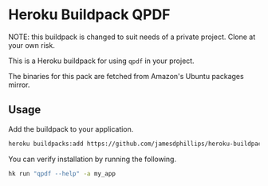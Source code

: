 # Heroku Buildpack QPDF

NOTE: this buildpack is changed to suit needs of a private project. Clone at your own risk.

This is a Heroku buildpack for using `qpdf` in your project.

The binaries for this pack are fetched from Amazon's Ubuntu packages mirror.

## Usage

Add the buildpack to your application.

```bash
heroku buildpacks:add https://github.com/jamesdphillips/heroku-buildpack-qpdf.git -a my_app
```

You can verify installation by running the following.

```bash
hk run "qpdf --help" -a my_app
```
